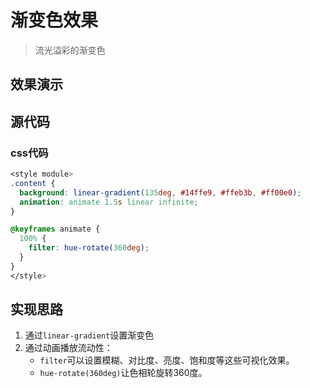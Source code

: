 # 渐变色效果

> 流光溢彩的渐变色

## 效果演示
<View />

## 源代码

### css代码
```css
<style module>
.content {
  background: linear-gradient(135deg, #14ffe9, #ffeb3b, #ff00e0);
  animation: animate 1.5s linear infinite;
}

@keyframes animate {
  100% {
    filter: hue-rotate(360deg);
  }
}
</style>
```

## 实现思路
1. 通过`linear-gradient`设置渐变色
2. 通过动画播放流动性：
    - `filter`可以设置模糊、对比度、亮度、饱和度等这些可视化效果。
    -  `hue-rotate(360deg)`让色相轮旋转360度。


<script setup>
import View from "./index.vue"
</script>